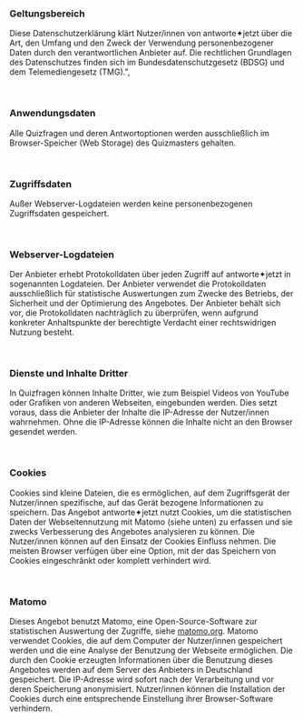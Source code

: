 ### Geltungsbereich
Diese Datenschutzerklärung klärt Nutzer/innen von antworte✦jetzt über die Art, den Umfang und den Zweck der Verwendung personenbezogener Daten durch den verantwortlichen Anbieter auf. Die rechtlichen Grundlagen des Datenschutzes finden sich im Bundesdatenschutzgesetz (BDSG) und dem Telemediengesetz (TMG).",

<br/>

### Anwendungsdaten
Alle Quizfragen und deren Antwortoptionen werden ausschließlich im Browser-Speicher (Web Storage) des Quizmasters gehalten.

<br/>

### Zugriffsdaten
Außer Webserver-Logdateien werden keine personenbezogenen Zugriffsdaten gespeichert.

<br/>

### Webserver-Logdateien
Der Anbieter erhebt Protokolldaten über jeden Zugriff auf antworte✦jetzt in sogenannten Logdateien. Der Anbieter verwendet die Protokolldaten ausschließlich für statistische Auswertungen zum Zwecke des Betriebs, der Sicherheit und der Optimierung des Angebotes. Der Anbieter behält sich vor, die Protokolldaten nachträglich zu überprüfen, wenn aufgrund konkreter Anhaltspunkte der berechtigte Verdacht einer rechtswidrigen Nutzung besteht.

<br/>

### Dienste und Inhalte Dritter
In Quizfragen können Inhalte Dritter, wie zum Beispiel Videos von YouTube oder Grafiken von anderen Webseiten, eingebunden werden. Dies setzt voraus, dass die Anbieter der Inhalte die IP-Adresse der Nutzer/innen wahrnehmen. Ohne die IP-Adresse können die Inhalte nicht an den Browser gesendet werden.

<br/>

### Cookies
Cookies sind kleine Dateien, die es ermöglichen, auf dem Zugriffsgerät der Nutzer/innen spezifische, auf das Gerät bezogene Informationen zu speichern. Das Angebot antworte✦jetzt nutzt Cookies, um die statistischen Daten der Webseitennutzung mit Matomo (siehe unten) zu erfassen und sie zwecks Verbesserung des Angebotes analysieren zu können. Die Nutzer/innen können auf den Einsatz der Cookies Einfluss nehmen. Die meisten Browser verfügen über eine Option, mit der das Speichern von Cookies eingeschränkt oder komplett verhindert wird.

<br/>

### Matomo
Dieses Angebot benutzt Matomo, eine Open-Source-Software zur statistischen Auswertung der Zugriffe, siehe <a href='http://matomo.org/' target='_blank'>matomo.org</a>. Matomo verwendet Cookies, die auf dem Computer der Nutzer/innen gespeichert werden und die eine Analyse der Benutzung der Webseite ermöglichen. Die durch den Cookie erzeugten Informationen über die Benutzung dieses Angebotes werden auf dem Server des Anbieters in Deutschland gespeichert. Die IP-Adresse wird sofort nach der Verarbeitung und vor deren Speicherung anonymisiert. Nutzer/innen können die Installation der Cookies durch eine entsprechende Einstellung ihrer Browser-Software verhindern.

